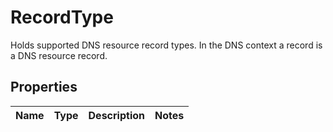 # RecordType

Holds supported DNS resource record types. In the DNS context a record is a DNS resource record.
## Properties
| Name | Type | Description | Notes |
| ------------ | ------------- | ------------- | ------------- |


